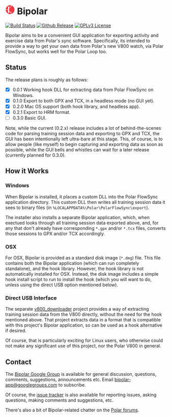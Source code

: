 # [![PMDA++](qrc/icon/bipolar30.png)](#) Bipolar
[![Build Status](http://api.travis-ci.org/pcolby/bipolar.svg)](https://travis-ci.org/pcolby/bipolar)
[![Github Release](http://img.shields.io/github/release/pcolby/bipolar.svg)](https://github.com/pcolby/bipolar/releases/latest)
[![GPLv3 License](http://img.shields.io/badge/license-GPLv3-blue.svg)](https://www.gnu.org/copyleft/gpl.html)

Bipolar aims to be a convenient GUI application for exporting activity
and exercise data from Polar's sync software.  Specifically, its intended to
provide a way to get your own data from Polar's new V800 watch, via Polar
FlowSync, but works well for the Polar Loop too.

## Status

The release plans is roughly as follows:

- [x] 0.0.1 Working hook DLL for extracting data from Polar FlowSync on Windows.
- [x] 0.1.0 Export to both GPX and TCX, in a headless mode (no GUI yet).
- [x] 0.2.0 Mac OS support (both hook library, and headless app).
- [x] 0.2.1 Export to HRM format.
- [ ] 0.3.0 Basic GUI.

Note, while the current (0.2.x) release includes a lot of behind-the-scenes code
for parsing training session data and exporting to GPX and TCX, the GUI has
been intentionally left ultra-bare at this stage. This, of course, is to allow
people (like myself) to begin capturing and exporting data as soon as possible,
while the GUI bells and whistles can wait for a later release (currently planned
for 0.3.0).

## How it Works

### Windows

When Bipolar is installed, it places a custom DLL into the Polar FlowSync
application directory. This custom DLL then writes all training session data it
sees to binary files (in `%LOCALAPPDATA%\Polar\PolarFlowSync\export`).

The installer also installs a separate Bipolar application, which, when exectued
looks through all training session data exported above, and, for any that don't
already have corresponding `*.gpx` and/or `*.tcx` files, converts those sessions
to GPX and/or TCX accordingly.

### OSX

For OSX, Bipolar is provided as a standard disk image (`*.dmg`) file. This file
contains both the Bipolar application (which can run completely standalone), and
the hook library.  However, the hook library is not automatically installed for
OSX. Instead, the disk image includes a simple hook install script to run to
install the hook (which you will want to do, unless using the direct USB option
mentioned below).

### Direct USB Interface

The separate [v800_downloader](https://github.com/profanum429/v800_downloader)
project provides a way of extracting training session data from the V800
directly, without the need for the hook mentioned above. That project extracts
data in a format that is compatible with this project's Bipolar application, so
can be used as a hook alternative if desired.

Of course, that is particularly exciting for Linux users, who otherwise could
not make any significant use of this project, nor the Polar V800 in general.

## Contact

The [Bipolar Google Group](http://groups.google.com/d/forum/bipolar-app) is
available for general discussion, questions, comments, suggestions,
announcements etc.  Email bipolar-app@googlegroups.com to subscribe.

Of course, the [issue tracker](https://github.com/pcolby/bipolar/issues?state=open)
is also available for reporting issues, asking questions, making comments and
suggestions, etc.

There's also a bit of Bipolar-related chatter on the
[Polar forums](http://forum.polar.fi/showthread.php?t=29092).